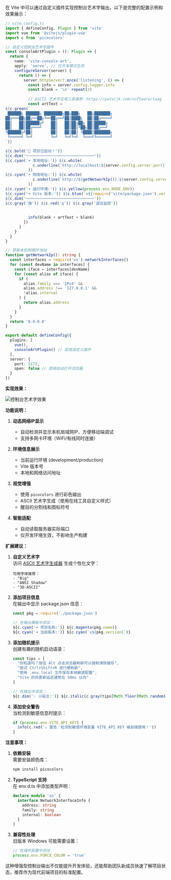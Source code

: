 在 Vite 中可以通过自定义插件实现控制台艺术字输出，以下是完整的配置示例和效果展示：

```typescript
// vite.config.ts
import { defineConfig, Plugin } from 'vite'
import vue from '@vitejs/plugin-vue'
import c from 'picocolors'

// 自定义控制台艺术字插件
const consoleArtPlugin = (): Plugin => {
  return {
    name: 'vite-console-art',
    apply: 'serve', // 仅开发模式生效
    configureServer(server) {
      return () => {
        server.httpServer?.once('listening', () => {
          const info = server.config.logger.info
          const blank = '\n'.repeat(2)
          
          // ASCII 艺术字生成工具推荐：https://patorjk.com/software/taag
          const artText = `
${c.green(`
 ██████╗ ██████╗ ████████╗██╗███╗   ██╗███████╗
██╔═══██╗██╔══██╗╚══██╔══╝██║████╗  ██║██╔════╝
██║   ██║██████╔╝   ██║   ██║██╔██╗ ██║█████╗  
██║   ██║██╔═══╝    ██║   ██║██║╚██╗██║██╔══╝  
╚██████╔╝██║        ██║   ██║██║ ╚████║███████╗
 ╚═════╝ ╚═╝        ╚═╝   ╚═╝╚═╝  ╚═══╝╚══════╝
`)}

${c.bold('🚀 项目已启动！')}
${c.dim('──────────────────────────────')}
${c.cyan('➜ 本地地址:')} ${c.white(
            c.underline(`http://localhost:${server.config.server.port}`)
          )}
${c.cyan('➜ 网络地址:')} ${c.white(
            c.underline(`http://${getNetworkIp()}:${server.config.server.port}`)
          )}
${c.cyan('➜ 运行环境:')} ${c.yellow(process.env.NODE_ENV)}
${c.cyan('➜ Vite 版本:')} ${c.blue(`v${require('vite/package.json').version}`)}
${c.dim('──────────────────────────────')}
${c.gray('按')} ${c.red('q')} ${c.gray('退出监控')}
          `
          
          info(blank + artText + blank)
        })
      }
    }
  }
}

// 获取本机网络IP地址
function getNetworkIp(): string {
  const interfaces = require('os').networkInterfaces()
  for (const devName in interfaces) {
    const iface = interfaces[devName]
    for (const alias of iface) {
      if (
        alias.family === 'IPv4' &&
        alias.address !== '127.0.0.1' &&
        !alias.internal
      ) {
        return alias.address
      }
    }
  }
  return '0.0.0.0'
}

export default defineConfig({
  plugins: [
    vue(),
    consoleArtPlugin() // 启用自定义插件
  ],
  server: {
    port: 5173,
    open: false // 禁用自动打开浏览器
  }
})
```

**实现效果：**

![控制台艺术字效果](https://cdn.jsdelivr.net/gh/fantastic-admin/webapp@main/public/demo-console-art.png)

**功能说明：**

1. **动态网络IP显示**
    - 自动检测并显示本机局域网IP，方便移动端调试
    - 支持多网卡环境（WiFi/有线同时连接）

2. **环境信息展示**
    - 当前运行环境 (development/production)
    - Vite 版本号
    - 本地和网络访问地址

3. **视觉增强**
    - 使用 `picocolors` 进行彩色输出
    - ASCII 艺术字生成（使用在线工具自定义样式）
    - 醒目的分割线和图标符号

4. **智能适配**
    - 自动读取服务器实际端口
    - 仅开发环境生效，不影响生产构建

**扩展建议：**

1. **自定义艺术字**  
   访问 [ASCII 艺术字生成器](https://patorjk.com/software/taag) 生成个性化文字：
   ```text
   可用字体推荐：
   - "Big" 
   - "ANSI Shadow"
   - "3D-ASCII"
   ```

2. **添加项目信息**  
   在输出中显示 package.json 信息：
   ```typescript
   const pkg = require('./package.json')
   
   // 在输出模板中添加：
   ${c.cyan('➜ 项目名称:')} ${c.magenta(pkg.name)}
   ${c.cyan('➜ 当前版本:')} ${c.cyan(`v${pkg.version}`)}
   ```

3. **添加随机提示**  
   创建有趣的随机启动语录：
   ```typescript
   const tips = [
     "你知道吗？按住 Alt 点击浏览器刷新可以强制清除缓存",
     "尝试 Ctrl+Shift+R 进行硬刷新",
     "使用 .env.local 文件保存本地敏感配置",
     "Vite 的热更新延迟通常在 50ms 以内"
   ]

   // 在输出中添加：
   ${c.dim('💡 小贴士:')} ${c.italic(c.gray(tips[Math.floor(Math.random() * tips.length)]))}
   ```

4. **添加安全警告**  
   当检测到敏感信息时提示：
   ```typescript
   if (process.env.VITE_API_KEY) {
     info(c.red('⚠️ 警告：检测到敏感环境变量 VITE_API_KEY 被前端使用！'))
   }
   ```

**注意事项：**

1. **依赖安装**  
   需要安装颜色库：
   ```bash
   npm install picocolors
   ```

2. **TypeScript 支持**  
   在 env.d.ts 中添加类型声明：
   ```typescript
   declare module 'os' {
     interface NetworkInterfaceInfo {
       address: string
       family: string
       internal: boolean
     }
   }
   ```

3. **兼容性处理**  
   旧版本 Windows 可能需要设置：
   ```typescript
   // 在插件配置中添加
   process.env.FORCE_COLOR = 'true'
   ```

这种增强型控制台输出不仅能提升开发体验，还能帮助团队新成员快速了解项目状态，推荐作为现代前端项目的标准配置。